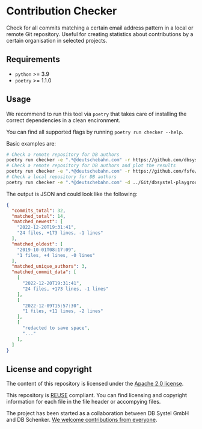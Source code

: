 <!--
SPDX-FileCopyrightText: 2023 DB Systel GmbH

SPDX-License-Identifier: Apache-2.0
-->

# Contribution Checker

<!-- TODO: Add REUSE API badge once public -->

Check for all commits matching a certain email address pattern in a local or
remote Git repository. Useful for creating statistics about contributions by a
certain organisation in selected projects.

## Requirements

* `python` >= 3.9
* `poetry` >= 1.1.0

## Usage

We recommend to run this tool via `poetry` that takes care of installing the
correct dependencies in a clean encironment.

You can find all supported flags by running `poetry run checker --help`.

Basic examples are:

```bash
# Check a remote repository for DB authors
poetry run checker -e ".*@deutschebahn.com" -r https://github.com/dbsystel/playground
# Check a remote repository for DB authors and plot the results
poetry run checker -e ".*@deutschebahn.com" -r https://github.com/fsfe/reuse-tool --plot
# Check a local repository for DB authors
poetry run checker -e ".*@deutschebahn.com" -d ../Git/dbsystel-playground
```

The output is JSON and could look like the following:

```json
{
  "commits_total": 32,
  "matched_total": 14,
  "matched_newest": [
    "2022-12-20T19:31:41",
    "24 files, +173 lines, -1 lines"
  ],
  "matched_oldest": [
    "2019-10-01T08:17:09",
    "1 files, +4 lines, -0 lines"
  ],
  "matched_unique_authors": 3,
  "matched_commit_data": [
    [
      "2022-12-20T19:31:41",
      "24 files, +173 lines, -1 lines"
    ],
    [
      "2022-12-09T15:57:30",
      "1 files, +11 lines, -2 lines"
    ],
    [
      "redacted to save space",
      "..."
    ],
  ]
}
```

## License and copyright

The content of this repository is licensed under the [Apache 2.0
license](https://www.apache.org/licenses/LICENSE-2.0).

This repository is [REUSE](https://reuse.software) compliant. You can find
licensing and copyright information for each file in the file header or
accompying files.

The project has been started as a collaboration between DB Systel GmbH and DB
Schenker. [We welcome contributions from everyone](CONTRIBUTING.md).
